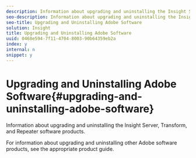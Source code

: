 ```yaml
---
description: Information about upgrading and uninstalling the Insight Server, Transform, and Repeater software products.
seo-description: Information about upgrading and uninstalling the Insight Server, Transform, and Repeater software products.
seo-title: Upgrading and Uninstalling Adobe Software
solution: Insight
title: Upgrading and Uninstalling Adobe Software
uuid: 0468e594-7f11-4704-8003-90b64359eb2a
index: y
internal: n
snippet: y
---
```


# Upgrading and Uninstalling Adobe Software{#upgrading-and-uninstalling-adobe-software}

Information about upgrading and uninstalling the Insight Server, Transform, and Repeater software products.

For information about upgrading and uninstalling other Adobe software products, see the appropriate product guide. 
